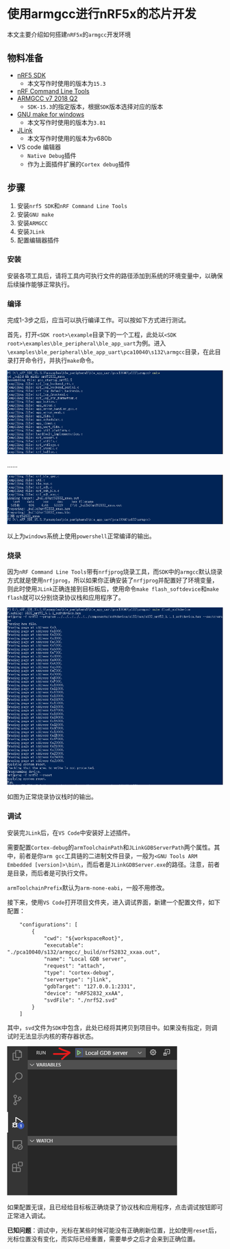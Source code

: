 # 使用armgcc进行nRF5x的芯片开发
本文主要介绍如何搭建`nRF5x`的`armgcc`开发环境

## 物料准备

- [nRF5 SDK](https://www.nordicsemi.com/Software-and-tools/Software/nRF5-SDK)
  - 本文写作时使用的版本为`15.3`
- [nRF Command Line Tools](https://www.nordicsemi.com/Software-and-tools/Development-Tools/nRF-Command-Line-Tools/Download)
- [ARMGCC v7 2018 Q2](https://developer.arm.com/tools-and-software/open-source-software/developer-tools/gnu-toolchain/gnu-rm/downloads/7-2018-q2-update)
  - `SDK-15.3`的指定版本，根据`SDK`版本选择对应的版本
- [GNU make for windows](http://gnuwin32.sourceforge.net/packages/make.htm)
  - 本文写作时使用的版本为`3.81`
- [JLink](https://www.segger.com/downloads/jlink/#J-LinkSoftwareAndDocumentationPack)
  - 本文写作时使用的版本为v680b
- VS code 编辑器
  - `Native Debug`插件
  - 作为上面插件扩展的`Cortex debug`插件

## 步骤

1. 安装`nrf5 SDK`和`nRF Command Line Tools`
1. 安装`GNU make`
1. 安装`ARMGCC`
1. 安装`JLink`
1. 配置编辑器插件

### 安装

安装各项工具后，请将工具内可执行文件的路径添加到系统的环境变量中，以确保后续操作能够正常执行。

### 编译

完成1-3步之后，应当可以执行编译工作。可以按如下方式进行测试。

首先，打开`<SDK root>\example`目录下的一个工程，此处以`<SDK root>\examples\ble_peripheral\ble_app_uart`为例。进入`\examples\ble_peripheral\ble_app_uart\pca10040\s132\armgcc`目录，在此目录打开命令行，并执行`make`命令。

![](./res/win_make_start.png)

......

![](./res/win_make_success.png)

以上为`windows`系统上使用`powershell`正常编译的输出。

### 烧录

因为`nRF Command Line Tools`带有`nrfjprog`烧录工具，而`SDK`中的`armgcc`默认烧录方式就是使用`nrfjprog`，所以如果你正确安装了`nrfjprog`并配置好了环境变量，则此时使用`JLink`正确连接到目标板后，使用命令`make flash_softdevice`和`make flash`就可以分别烧录协议栈和应用程序了。

![](./res/flash_softdevice.png)

如图为正常烧录协议栈时的输出。

### 调试

安装完`JLink`后，在`VS Code`中安装好上述插件。

需要配置`Cortex-debug`的`armToolchainPath`和`JLinkGDBServerPath`两个属性。其中，前者是你`arm gcc`工具链的二进制文件目录，一般为`<GNU Tools ARM Embedded [version]>\bin\`，而后者是`JLinkGDBServer.exe`的路径。注意，前者是目录，而后者是可执行文件。

`armToolchainPrefix`默认为`arm-none-eabi`，一般不用修改。

接下来，使用`VS Code`打开项目文件夹，进入调试界面，新建一个配置文件，如下配置：

```
	"configurations": [
		{
			"cwd": "${workspaceRoot}",
			"executable": "./pca10040/s132/armgcc/_build/nrf52832_xxaa.out",
			"name": "Local GDB server",
			"request": "attach",
			"type": "cortex-debug",
			"servertype": "jlink",
			"gdbTarget": "127.0.0.1:2331",
			"device": "nRF52832_xxAA",
			"svdFile": "./nrf52.svd"
		}
	]
```

其中，`svd`文件为`SDK`中包含，此处已经将其拷贝到项目中。如果没有指定，则调试时无法显示内核的寄存器状态。

![](./res/debug_start.png)

如果配置无误，且已经给目标板正确烧录了协议栈和应用程序，点击调试按钮即可正常进入调试。

**已知问题**：调试中，光标在某些时候可能没有正确刷新位置，比如使用`reset`后，光标位置没有变化，而实际已经重置，需要单步之后才会来到正确位置。
